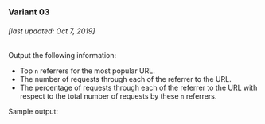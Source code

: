 ### Variant 03
###### [last updated: Oct 7, 2019]
Output the following information:

* Top `n` referrers for the most popular URL.
* The number of requests through each of the referrer to the URL.
* The percentage of requests through each of the referrer to the URL with respect to the total number of requests by these `n` referrers.

Sample output:

```
```
